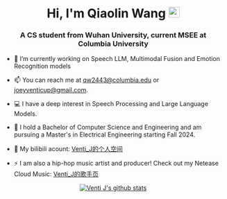 <div align="center">
   <h1>Hi, I'm Qiaolin Wang</a> <img src="https://media.giphy.com/media/hvRJCLFzcasrR4ia7z/giphy.gif" width="25px"> </h1>
</div>   
<h3 align="center">A CS student from Wuhan University, current MSEE at Columbia University </h3>
 
- 🔭 I’m currently working on Speech LLM, Multimodal Fusion and Emotion Recognition models

- 📫 You can reach me at qw2443@columbia.edu or joeyventicup@gmail.com.

- 💻 I have a deep interest in Speech Processing and Large Language Models.

- 📄 I hold a Bachelor of Computer Science and Engineering and am pursuing a Master's in Electrical Engineering starting Fall 2024.

- 🍰 My bilibili acount: [Venti_J的个人空间](https://b23.tv/6tNEr6t)

- ⚡ I am also a hip-hop music artist and producer! Check out my Netease Cloud Music:  [Venti_J的歌手页](https://music.163.com/#/artist?app_version=8.8.20&id=37561474&dlt=0846)

 <p align="center" >
 <a href="https://github.com/qiaolinwang/github-readme-stats"><img align="center" src="https://github-readme-stats.vercel.app/api?username=qiaolinwang&show_icons=true&include_all_commits=true&theme=tokyonight&hide_border=flase" alt="Venti J's github stats" /></a> 

<!--  <p align="center" >
<img align="center" src="https://activity-graph.herokuapp.com/graph?username=qiaolinwang&theme=react-dark" alt="Venti_J's github activity graph" /></a> 
 -->

